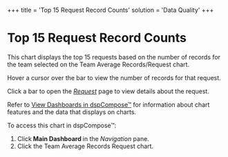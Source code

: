 +++
title = 'Top 15 Request Record Counts'
solution = 'Data Quality'
+++

# Top 15 Request Record Counts

This chart displays the top 15 requests based on the number of records
for the team selected on the Team Average Records/Request chart.

Hover a cursor over the bar to view the number of records for that
request.

Click a bar to open the
<span style="font-style: italic;">[Request](../Page_Desc/Request_H)</span>
page to view details about the request.

Refer to [View Dashboards in
dspCompose™](View_Dashboards_in_dspCompose) for information about
chart features and the data that displays on charts.

To access this chart in dspCompose™:

1.  Click<span style="font-weight: bold;"> Main Dashboard </span>in the
    <span style="font-style: italic;">Navigation</span> pane.
2.  Click the Team Average Records Request chart.
